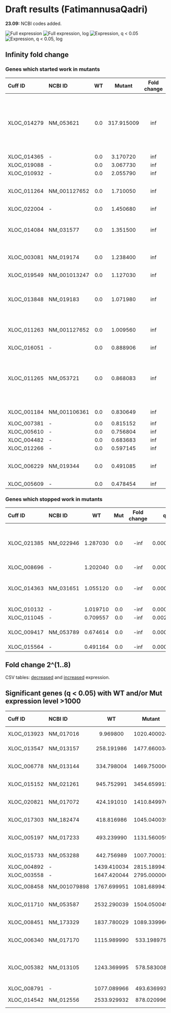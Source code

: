 # Draft results (FatimannusaQadri)

**23.09:** NCBI codes added.

![Full expression](../scripts_results/Expression_all.svg)
![Full expression, log](../scripts_results/Expression_all_log.svg)
![Expression, q < 0.05](../scripts_results/Expression_all_q005.svg)
![Expression, q < 0.05, log](../scripts_results/Expression_all_q005_log.svg)

## Infinity fold change

### Genes which started work in mutants

| Cuff ID     | NCBI ID      | WT  | Mutant     | Fold change | q        | Gene description |
|:------------|:-------------|:---:|:----------:|:-----------:|:--------:|:---|
| XLOC_014279 | NM_053621    | 0.0 | 317.915009 | inf         | 0.000914 | RN membrane associated guanylate kinase, WW and PDZ domain containing 2 (Magi2) |
| XLOC_014365 | -            | 0.0 | 3.170720   | inf         | 0.006213 | - |
| XLOC_019088 | -            | 0.0 | 3.067730   | inf         | 0.009537 | - |
| XLOC_010932 | -            | 0.0 | 2.055790   | inf         | 0.000914 | - |
| XLOC_011264 | NM_001127652 | 0.0 | 1.710050   | inf         | 0.000914 | RN creatine kinase, mitochondrial 2 (Ckmt2) |
| XLOC_022004 | -            | 0.0 | 1.450680   | inf         | 0.000914 | - |
| XLOC_014084 | NM_031577    | 0.0 | 1.351500   | inf         | 0.000914 | RN growth hormone releasing hormone (Ghrh) |
| XLOC_003081 | NM_019174    | 0.0 | 1.238400   | inf         | 0.000914 | RN carbonic anhydrase 4 (Ca4) |
| XLOC_019549 | NM_001013247 | 0.0 | 1.127030   | inf         | 0.000914 | RN sarcolipin (Sln) |
| XLOC_013848 | NM_019183    | 0.0 | 1.071980   | inf         | 0.000914 | RN actin, alpha, cardiac muscle 1 (Actc1) |
| XLOC_011263 | NM_001127652 | 0.0 | 1.009560   | inf         | 0.029060 | RN creatine kinase, mitochondrial 2 (Ckmt2) |
| XLOC_016051 | -            | 0.0 | 0.888906   | inf         | 0.000914 | - |
| XLOC_011265 | NM_053721    | 0.0 | 0.868083   | inf         | 0.000914 | RN RAS protein-specific guanine nucleotide-releasing factor 2 (Rasgrf2) |
| XLOC_001184 | NM_001106361 | 0.0 | 0.830649   | inf         | 0.000914 | RN paired box 2 (Pax2) |
| XLOC_007381 | -            | 0.0 | 0.815152   | inf         | 0.011067 | - |
| XLOC_005610 | -            | 0.0 | 0.756804   | inf         | 0.000914 | - |
| XLOC_004482 | -            | 0.0 | 0.683683   | inf         | 0.000914 | - |
| XLOC_012266 | -            | 0.0 | 0.597145   | inf         | 0.000914 | - |
| XLOC_006229 | NM_019344    | 0.0 | 0.491085   | inf         | 0.000914 | RN regulator of G-protein signaling 8 (Rgs8) |
| XLOC_005609 | -            | 0.0 | 0.478454   | inf         | 0.000914 | - |

### Genes which stopped work in mutants

| Cuff ID     | NCBI ID      | WT       | Mut | Fold change | q        | Gene description |
|:------------|:-------------|:--------:|:---:|:-----------:|:--------:|:---|
| XLOC_021385 | NM_022946    | 1.287030 | 0.0 | -inf        | 0.000914 | RN DLG associated protein 1 (Dlgap1), transcript variant 1 |
| XLOC_008696 | -            | 1.202040 | 0.0 | -inf        | 0.000914 | - |
| XLOC_014363 | NM_031651    | 1.055120 | 0.0 | -inf        | 0.000914 | RN solute carrier family 13 member 1 (Slc13a1) |
| XLOC_010132 | -            | 1.019710 | 0.0 | -inf        | 0.000914 | - |
| XLOC_011045 | -            | 0.709557 | 0.0 | -inf        | 0.002437 | - |
| XLOC_009417 | NM_053789    | 0.674614 | 0.0 | -inf        | 0.000914 | RN interleukin 17B (Il17b) |
| XLOC_015564 | -            | 0.491164 | 0.0 | -inf        | 0.000914 | - |

## Fold change 2^(1..8)

CSV tables: [decreased](../scripts_results/genes_minus_diff.csv) and [increased](../scripts_results/genes_plus_diff.csv) expression.

## Significant genes (q < 0.05) with WT and/or Mut expression level >1000

| Cuff ID     | NCBI ID      | WT          | Mutant     | Fold change | q       | Gene description |
|:------------|:-------------|:-----------:|:-----------:|:---------:|:--------:|:---|
| XLOC_013923 | NM_017016    | 9.969800    | 1020.400024 | 6.677350  | 0.000914 | RN histidine decarboxylase (Hdc) |
| XLOC_013547 | NM_013157    | 258.191986  | 1477.660034 | 2.516800  | 0.000914 | RN argininosuccinate synthase 1 (Ass1) |
| XLOC_006778 | NM_013144    | 334.798004  | 1469.750000 | 2.134210  | 0.000914 | RN insulin-like growth factor binding protein 1 (Igfbp1) |
| XLOC_015152 | NM_021261    | 945.752991  | 3454.659912 | 1.869010  | 0.000914 | RN thymosin, beta 10 (Tmsb10) |
| XLOC_020821 | NM_017072    | 424.191010  | 1410.849976 | 1.733780  | 0.006804 | RN carbamoyl-phosphate synthase 1 (Cps1) |
| XLOC_017303 | NM_182474    | 418.816986  | 1045.040039 | 1.319170  | 0.013562 | RN Serine protease inhibitor (LOC299282) |
| XLOC_005197 | NM_017233    | 493.239990  | 1131.560059 | 1.197950  | 0.006213 | RN 4-hydroxyphenylpyruvate dioxygenase (Hpd) |
| XLOC_015733 | NM_053288    | 442.756989  | 1007.700012 | 1.186480  | 0.000914 | RN orosomucoid 1 (Orm1) |
| XLOC_004892 | -            | 1439.410034 | 2815.189941 | 0.967753  | 0.000914 | - |
| XLOC_003558 | -            | 1647.420044 | 2795.000000 | 0.762638  | 0.030886 | - |
| XLOC_008458 | NM_001079898 | 1767.699951 | 1081.689941 | -0.708582 | 0.047844 | RN defensin RatNP-3 precursor (RatNP-3b) |
| XLOC_011710 | NM_053587    | 2532.290039 | 1504.050049 | -0.751593 | 0.049207 | RN S100 calcium binding protein A9 (S100a9) |
| XLOC_008451 | NM_173329    | 1837.780029 | 1089.339966 | -0.754512 | 0.031166 | RN defensin alpha 5 (Defa5) |
| XLOC_006340 | NM_017170    | 1115.989990 | 533.198975  | -1.065580 | 0.000914 | RN amyloid P component, serum (Apcs) |
| XLOC_005382 | NM_013105    | 1243.369995 | 578.583008  | -1.103660 | 0.002437 | RN cytochrome P450, family 3, subfamily a, polypeptide 23/polypeptide 1 (Cyp3a23/3a1) |
| XLOC_008791 | -            | 1077.089966 | 493.636993  | -1.125620 | 0.000914 | - |
| XLOC_014542 | NM_012556    | 2533.929932 | 878.020996  | -1.529050 | 0.000914 | RN fatty acid binding protein 1 (Fabp1) |
